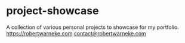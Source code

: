 # project-showcase
A collection of various personal projects to showcase for my portfolio.
https://robertwarneke.com
contact@robertwarneke.com
